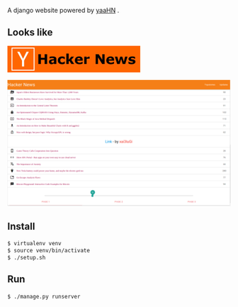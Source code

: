 A django website powered by [yaaHN](https://github.com/arindampradhan/yaaHN) .



## Looks like
![yaaHN API](https://github.com/arindampradhan/yaaHN/blob/master/hn.png)

![yaaHN API](https://github.com/arindampradhan/mockHN/blob/master/mock_hn.png)


## Install
    
    $ virtualenv venv
    $ source venv/bin/activate
    $ ./setup.sh


## Run

    $ ./manage.py runserver